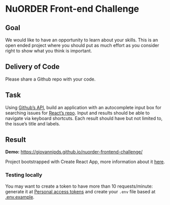 # NuORDER Front-end Challenge

## Goal

We would like to have an opportunity to learn about your skills. This is an open ended project where you should put as much effort as you consider right to show what you think is important.

## Delivery of Code

Please share a Github repo with your code.

## Task

Using [Github’s API](https://developer.github.com/), build an application with an autocomplete input box for searching issues for [React’s repo](https://github.com/facebook/react/issues). Input and results should be able to navigate via keyboard shortcuts. Each result should have but not limited to, the issue’s title and labels.

## Result

**Demo:** https://giovannipds.github.io/nuorder-frontend-challenge/

Project bootstrapped with Create React App, more information about it [here](REACT.md).

### Testing locally

You may want to create a token to have more than 10 requests/minute: generate it at [Personal access tokens](https://github.com/settings/tokens) and create your `.env` file based at [.env.example](.env.example).
